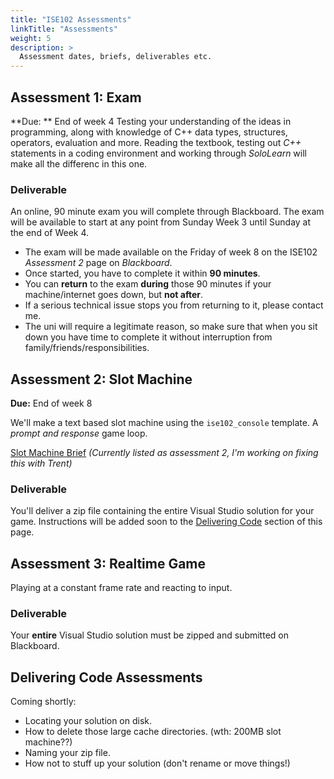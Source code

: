 ```yaml
---
title: "ISE102 Assessments"
linkTitle: "Assessments"
weight: 5
description: >
  Assessment dates, briefs, deliverables etc.
---
```



## Assessment 1: Exam

**Due: ** End of week 4
Testing your understanding of the ideas in programming, along with knowledge of C++ data types, structures, operators, evaluation and more. Reading the textbook, testing out _C++_ statements in a coding environment and working through _SoloLearn_ will make all the differenc in this one.


### Deliverable

An online, 90 minute exam you will complete through Blackboard. The exam will be available to start at any point from Sunday Week 3 until Sunday at the end of Week 4. 
  * The exam will be made available on the Friday of week 8 on the ISE102 _Assessment 2_ page on _Blackboard_.
  * Once started, you have to complete it within **90 minutes**.
  * You can **return** to the exam **during** those 90 minutes if your machine/internet goes down, but **not after**.
  * If a serious technical issue stops you from returning to it, please contact me. 
  * The uni will require a legitimate reason, so make sure that when you sit down you have time to complete it without interruption from family/friends/responsibilities.  

## Assessment 2: Slot Machine
**Due:** End of week 8

We'll make a text based slot machine using the `ise102_console` template. A _prompt and response_ game loop.

[Slot Machine Brief](https://laureate-au.blackboard.com/bbcswebdav/pid-8547440-dt-content-rid-36256223_1/xid-36256223_1)
_(Currently listed as assessment 2, I'm working on fixing this with Trent)_

### Deliverable 

You'll deliver a zip file containing the entire Visual Studio solution for your game. Instructions will be added soon to the  [Delivering Code](#delivering-code-assessments) section of this page.

## Assessment 3: Realtime Game

Playing at a constant frame rate and reacting to input.

### Deliverable

Your **entire** Visual Studio solution must be zipped and submitted on Blackboard.

## Delivering Code Assessments

Coming shortly:

* Locating your solution on disk.
* How to delete those large cache directories. (wth: 200MB slot machine??)
* Naming your zip file.
* How not to stuff up your solution (don't rename or move things!)